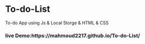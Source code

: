 <h1> To-do-List </h1>
<p> To-do App using Js & Local Storge & HTML & CSS</p>
<h3>
  live Demo:https://mahmoud2217.github.io/To-do-List/
</h3>
